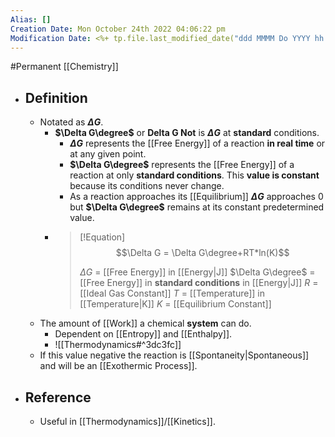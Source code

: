 ```yaml
---
Alias: []
Creation Date: Mon October 24th 2022 04:06:22 pm 
Modification Date: <%+ tp.file.last_modified_date("ddd MMMM Do YYYY hh:mm:ss a") %>
---
```

#Permanent [[Chemistry]]

- ## Definition
	- Notated as **$\Delta G$**.
		- **$\Delta G\degree$** or **Delta G Not** is **$\Delta G$** at **standard** conditions.
			- **$\Delta G$** represents the [[Free Energy]] of a reaction **in real time** or at any given point.
			- **$\Delta G\degree$** represents the [[Free Energy]] of a reaction at only **standard conditions**. This **value is constant** because its conditions never change.
			- As a reaction approaches its [[Equilibrium]] **$\Delta G$** approaches 0 but **$\Delta G\degree$** remains at its constant predetermined value.
		- > [!Equation]
		  > $$\Delta G = \Delta G\degree+RT*ln(K)$$
		  > 
		  > $\Delta G$ = [[Free Energy]] in [[Energy|J]]
		  > $\Delta G\degree$ = [[Free Energy]] in **standard conditions** in [[Energy|J]]
		  > $R$ = [[Ideal Gas Constant]]
		  > $T$ = [[Temperature]] in [[Temperature|K]]
		  > $K$ = [[Equilibrium Constant]]
	- The amount of [[Work]] a chemical **system** can do.
		- Dependent on [[Entropy]] and [[Enthalpy]].
		- ![[Thermodynamics#^3dc3fc]]
	- If this value negative the reaction is [[Spontaneity|Spontaneous]] and will be an [[Exothermic Process]].
- ## Reference
	- Useful in [[Thermodynamics]]/[[Kinetics]].